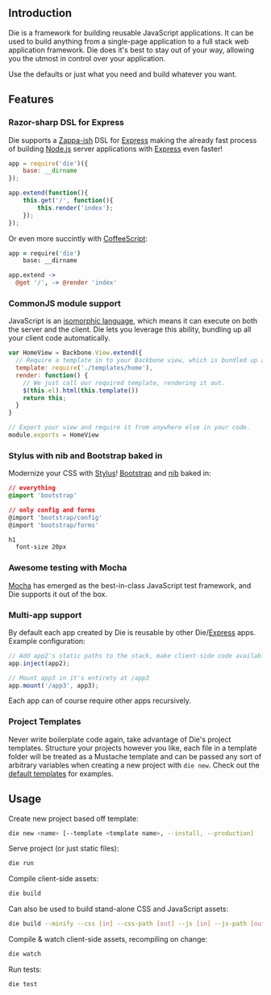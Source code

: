 ## Introduction

Die is a framework for building reusable JavaScript applications. It can be used to build anything
from a single-page application to a full stack web application framework. Die does it's best to stay out
of your way, allowing you the utmost in control over your application.

Use the defaults or just what you need and build whatever you want.

## Features

### Razor-sharp DSL for Express
Die supports a [Zappa-ish][zappa] DSL for [Express][express] making the already fast process
of building [Node.js][node] server applications with [Express][express] even faster!

```javascript
app = require('die')({
    base: __dirname
});

app.extend(function(){
    this.get('/', function(){
        this.render('index');
    });
});
```

Or even more succintly with [CoffeeScript][coffee]:

```coffeescript
app = require('die')
    base: __dirname

app.extend ->
  @get '/', -> @render 'index'
```

### CommonJS module support
JavaScript is an [isomorphic language][isomorphic], which means it can execute on both the server
and the client. Die lets you leverage this ability, bundling up all your client code automatically.

```javascript
var HomeView = Backbone.View.extend({
  // Require a template in to your Backbone view, which is bundled up as a javascript function.
  template: require('./templates/home'),
  render: function() {
    // We just call our required template, rendering it out.
    $(this.el).html(this.template())
    return this;
  }
}

// Export your view and require it from anywhere else in your code.
module.exports = HomeView
```

### Stylus with nib and Bootstrap baked in
Modernize your CSS with [Stylus][stylus]! [Bootstrap][bootstrap] and [nib][nib] baked in:

```css
// everything
@import 'bootstrap'

// only config and forms
@import 'bootstrap/config'
@import 'bootstrap/forms'

h1
  font-size 20px
```

### Awesome testing with Mocha
[Mocha][mocha] has emerged as the best-in-class JavaScript test framework, and Die supports it out of the box.

### Multi-app support
By default each app created by Die is reusable by other Die/[Express][express] apps. Example configuration:

```javascript
// Add app2's static paths to the stack, make client-side code available.
app.inject(app2);

// Mount app3 in it's entirety at /app3
app.mount('/app3', app3);
```

Each app can of course require other apps recursively.

### Project Templates
Never write boilerplate code again, take advantage of Die's project templates.
Structure your projects however you like, each file in a template folder will be treated as a Mustache template
and can be passed any sort of arbitrary variables when creating a new project with `die new`. Check out the
[default templates][templates] for examples.

## Usage
Create new project based off template:

```bash
die new <name> [--template <template name>, --install, --production]
```

Serve project (or just static files):

```bash
die run
```

Compile client-side assets:

```bash
die build
```

Can also be used to build stand-alone CSS and JavaScript assets:

```bash
die build --minify --css [in] --css-path [out] --js [in] --js-path [out]
```

Compile & watch client-side assets, recompiling on change:

```bash
die watch
```

Run tests:

```bash
die test
```

[backbone]: http://backbonejs.org/
[bootstrap]: http://twitter.github.com/bootstrap/
[coffee]: http://coffeescript.org
[express]: http://expressjs.com/
[isomorphic]: blog.nodejitsu.com/scaling-isomorphic-javascript-code
[jade]: http://jade-lang.com/
[mocha]: https://visionmedia.github.com/mocha/
[nib]: https://github.com/visionmedia/nib
[node]: http://nodejs.org
[requisite]: https://requisitejs.org/
[stylus]: http://learnboost.github.com/stylus/
[templates]: https://github.com/zeekay/die/tree/master/templates
[zappa]: https://github.com/mauricemach/zappa
